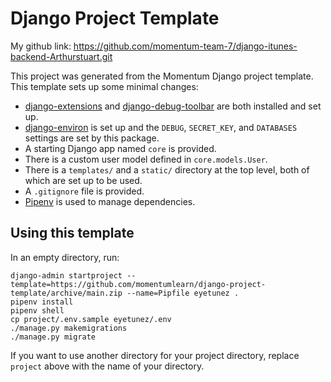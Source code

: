# Django Project Template

My github link: https://github.com/momentum-team-7/django-itunes-backend-Arthurstuart.git

This project was generated from the Momentum Django project template. This template sets up some minimal changes:

- [django-extensions](https://django-extensions.readthedocs.io/en/latest/) and [django-debug-toolbar](https://django-debug-toolbar.readthedocs.io/en/latest/) are both installed and set up.
- [django-environ](https://django-environ.readthedocs.io/en/latest/) is set up and the `DEBUG`, `SECRET_KEY`, and `DATABASES` settings are set by this package.
- A starting Django app named `core` is provided.
- There is a custom user model defined in `core.models.User`.
- There is a `templates/` and a `static/` directory at the top level, both of which are set up to be used.
- A `.gitignore` file is provided.
- [Pipenv](https://pipenv.pypa.io/en/latest/) is used to manage dependencies.

## Using this template

In an empty directory, run:

```
django-admin startproject --template=https://github.com/momentumlearn/django-project-template/archive/main.zip --name=Pipfile eyetunez .
pipenv install
pipenv shell
cp project/.env.sample eyetunez/.env
./manage.py makemigrations
./manage.py migrate
```

If you want to use another directory for your project directory, replace `project` above with the name of your directory.
